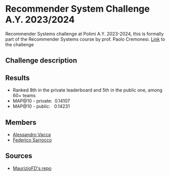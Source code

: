 # Recommender System Challenge A.Y. 2023/2024
Recommender Systems challenge at Polimi A.Y. 2023-2024, this is formally part of the Recommender Systems course by prof. Paolo Cremonesi.
[Link](https://www.kaggle.com/c/recommender-system-2023-challenge-polimi/overview) to the challenge
## Challenge description

## Results

* Ranked 8th in the private leaderboard and 5th in the public one, among 60+ teams
* MAP@10 - private: &nbsp;0.14107
* MAP@10 - public: &nbsp;&nbsp;0.14231

## Members
* [Alessandro Vacca](https://github.com/AlessandroVacca)
* [Federico Sarrocco](https://github.com/FedeAi)

## Sources
* [MaurizioFD's repo](https://github.com/MaurizioFD/RecSys_Course_AT_PoliMi)
